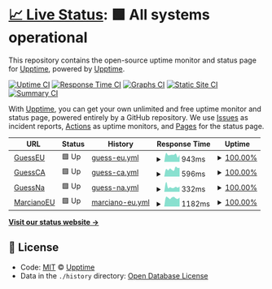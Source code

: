 # [📈 Live Status](https://demo.upptime.js.org): <!--live status--> **🟩 All systems operational**

This repository contains the open-source uptime monitor and status page for [Upptime](https://upptime.js.org), powered by [Upptime](https://github.com/upptime/upptime).

[![Uptime CI](https://github.com/koj-co/upptime/workflows/Uptime%20CI/badge.svg)](https://github.com/koj-co/upptime/actions?query=workflow%3A%22Uptime+CI%22)
[![Response Time CI](https://github.com/koj-co/upptime/workflows/Response%20Time%20CI/badge.svg)](https://github.com/koj-co/upptime/actions?query=workflow%3A%22Response+Time+CI%22)
[![Graphs CI](https://github.com/koj-co/upptime/workflows/Graphs%20CI/badge.svg)](https://github.com/koj-co/upptime/actions?query=workflow%3A%22Graphs+CI%22)
[![Static Site CI](https://github.com/koj-co/upptime/workflows/Static%20Site%20CI/badge.svg)](https://github.com/koj-co/upptime/actions?query=workflow%3A%22Static+Site+CI%22)
[![Summary CI](https://github.com/koj-co/upptime/workflows/Summary%20CI/badge.svg)](https://github.com/koj-co/upptime/actions?query=workflow%3A%22Summary+CI%22)

With [Upptime](https://upptime.js.org), you can get your own unlimited and free uptime monitor and status page, powered entirely by a GitHub repository. We use [Issues](https://github.com/upptime/upptime/issues) as incident reports, [Actions](https://github.com/upptime/upptime/actions) as uptime monitors, and [Pages](https://demo.upptime.js.org) for the status page.

<!--start: status pages-->
<!-- This summary is generated by Upptime (https://github.com/upptime/upptime) -->
<!-- Do not edit this manually, your changes will be overwritten -->
<!-- prettier-ignore -->
| URL | Status | History | Response Time | Uptime |
| --- | ------ | ------- | ------------- | ------ |
| <img alt="" src="https://favicons.githubusercontent.com/www.guess.eu" height="13"> [GuessEU](https://www.guess.eu) | 🟩 Up | [guess-eu.yml](https://github.com/HoscoHarding/P-ginasPrueba/commits/master/history/guess-eu.yml) | <details><summary><img alt="Response time graph" src="./graphs/guess-eu/response-time-week.png" height="20"> 943ms</summary><br><a href="https://HoscoHarding.github.io/P-ginasPrueba/history/guess-eu"><img alt="Response time 1108" src="https://img.shields.io/endpoint?url=https%3A%2F%2Fraw.githubusercontent.com%2FHoscoHarding%2FP-ginasPrueba%2Fmaster%2Fapi%2Fguess-eu%2Fresponse-time.json"></a><br><a href="https://HoscoHarding.github.io/P-ginasPrueba/history/guess-eu"><img alt="24-hour response time 754" src="https://img.shields.io/endpoint?url=https%3A%2F%2Fraw.githubusercontent.com%2FHoscoHarding%2FP-ginasPrueba%2Fmaster%2Fapi%2Fguess-eu%2Fresponse-time-day.json"></a><br><a href="https://HoscoHarding.github.io/P-ginasPrueba/history/guess-eu"><img alt="7-day response time 943" src="https://img.shields.io/endpoint?url=https%3A%2F%2Fraw.githubusercontent.com%2FHoscoHarding%2FP-ginasPrueba%2Fmaster%2Fapi%2Fguess-eu%2Fresponse-time-week.json"></a><br><a href="https://HoscoHarding.github.io/P-ginasPrueba/history/guess-eu"><img alt="30-day response time 1020" src="https://img.shields.io/endpoint?url=https%3A%2F%2Fraw.githubusercontent.com%2FHoscoHarding%2FP-ginasPrueba%2Fmaster%2Fapi%2Fguess-eu%2Fresponse-time-month.json"></a><br><a href="https://HoscoHarding.github.io/P-ginasPrueba/history/guess-eu"><img alt="1-year response time 1108" src="https://img.shields.io/endpoint?url=https%3A%2F%2Fraw.githubusercontent.com%2FHoscoHarding%2FP-ginasPrueba%2Fmaster%2Fapi%2Fguess-eu%2Fresponse-time-year.json"></a></details> | <details><summary><a href="https://HoscoHarding.github.io/P-ginasPrueba/history/guess-eu">100.00%</a></summary><a href="https://HoscoHarding.github.io/P-ginasPrueba/history/guess-eu"><img alt="All-time uptime 94.72%" src="https://img.shields.io/endpoint?url=https%3A%2F%2Fraw.githubusercontent.com%2FHoscoHarding%2FP-ginasPrueba%2Fmaster%2Fapi%2Fguess-eu%2Fuptime.json"></a><br><a href="https://HoscoHarding.github.io/P-ginasPrueba/history/guess-eu"><img alt="24-hour uptime 100.00%" src="https://img.shields.io/endpoint?url=https%3A%2F%2Fraw.githubusercontent.com%2FHoscoHarding%2FP-ginasPrueba%2Fmaster%2Fapi%2Fguess-eu%2Fuptime-day.json"></a><br><a href="https://HoscoHarding.github.io/P-ginasPrueba/history/guess-eu"><img alt="7-day uptime 100.00%" src="https://img.shields.io/endpoint?url=https%3A%2F%2Fraw.githubusercontent.com%2FHoscoHarding%2FP-ginasPrueba%2Fmaster%2Fapi%2Fguess-eu%2Fuptime-week.json"></a><br><a href="https://HoscoHarding.github.io/P-ginasPrueba/history/guess-eu"><img alt="30-day uptime 94.72%" src="https://img.shields.io/endpoint?url=https%3A%2F%2Fraw.githubusercontent.com%2FHoscoHarding%2FP-ginasPrueba%2Fmaster%2Fapi%2Fguess-eu%2Fuptime-month.json"></a><br><a href="https://HoscoHarding.github.io/P-ginasPrueba/history/guess-eu"><img alt="1-year uptime 94.72%" src="https://img.shields.io/endpoint?url=https%3A%2F%2Fraw.githubusercontent.com%2FHoscoHarding%2FP-ginasPrueba%2Fmaster%2Fapi%2Fguess-eu%2Fuptime-year.json"></a></details>
| <img alt="" src="https://favicons.githubusercontent.com/www.guess.com" height="13"> [GuessCA](https://www.guess.com/ca/en/home/?changeCountry=1) | 🟩 Up | [guess-ca.yml](https://github.com/HoscoHarding/P-ginasPrueba/commits/master/history/guess-ca.yml) | <details><summary><img alt="Response time graph" src="./graphs/guess-ca/response-time-week.png" height="20"> 596ms</summary><br><a href="https://HoscoHarding.github.io/P-ginasPrueba/history/guess-ca"><img alt="Response time 587" src="https://img.shields.io/endpoint?url=https%3A%2F%2Fraw.githubusercontent.com%2FHoscoHarding%2FP-ginasPrueba%2Fmaster%2Fapi%2Fguess-ca%2Fresponse-time.json"></a><br><a href="https://HoscoHarding.github.io/P-ginasPrueba/history/guess-ca"><img alt="24-hour response time 672" src="https://img.shields.io/endpoint?url=https%3A%2F%2Fraw.githubusercontent.com%2FHoscoHarding%2FP-ginasPrueba%2Fmaster%2Fapi%2Fguess-ca%2Fresponse-time-day.json"></a><br><a href="https://HoscoHarding.github.io/P-ginasPrueba/history/guess-ca"><img alt="7-day response time 596" src="https://img.shields.io/endpoint?url=https%3A%2F%2Fraw.githubusercontent.com%2FHoscoHarding%2FP-ginasPrueba%2Fmaster%2Fapi%2Fguess-ca%2Fresponse-time-week.json"></a><br><a href="https://HoscoHarding.github.io/P-ginasPrueba/history/guess-ca"><img alt="30-day response time 582" src="https://img.shields.io/endpoint?url=https%3A%2F%2Fraw.githubusercontent.com%2FHoscoHarding%2FP-ginasPrueba%2Fmaster%2Fapi%2Fguess-ca%2Fresponse-time-month.json"></a><br><a href="https://HoscoHarding.github.io/P-ginasPrueba/history/guess-ca"><img alt="1-year response time 587" src="https://img.shields.io/endpoint?url=https%3A%2F%2Fraw.githubusercontent.com%2FHoscoHarding%2FP-ginasPrueba%2Fmaster%2Fapi%2Fguess-ca%2Fresponse-time-year.json"></a></details> | <details><summary><a href="https://HoscoHarding.github.io/P-ginasPrueba/history/guess-ca">100.00%</a></summary><a href="https://HoscoHarding.github.io/P-ginasPrueba/history/guess-ca"><img alt="All-time uptime 100.00%" src="https://img.shields.io/endpoint?url=https%3A%2F%2Fraw.githubusercontent.com%2FHoscoHarding%2FP-ginasPrueba%2Fmaster%2Fapi%2Fguess-ca%2Fuptime.json"></a><br><a href="https://HoscoHarding.github.io/P-ginasPrueba/history/guess-ca"><img alt="24-hour uptime 100.00%" src="https://img.shields.io/endpoint?url=https%3A%2F%2Fraw.githubusercontent.com%2FHoscoHarding%2FP-ginasPrueba%2Fmaster%2Fapi%2Fguess-ca%2Fuptime-day.json"></a><br><a href="https://HoscoHarding.github.io/P-ginasPrueba/history/guess-ca"><img alt="7-day uptime 100.00%" src="https://img.shields.io/endpoint?url=https%3A%2F%2Fraw.githubusercontent.com%2FHoscoHarding%2FP-ginasPrueba%2Fmaster%2Fapi%2Fguess-ca%2Fuptime-week.json"></a><br><a href="https://HoscoHarding.github.io/P-ginasPrueba/history/guess-ca"><img alt="30-day uptime 100.00%" src="https://img.shields.io/endpoint?url=https%3A%2F%2Fraw.githubusercontent.com%2FHoscoHarding%2FP-ginasPrueba%2Fmaster%2Fapi%2Fguess-ca%2Fuptime-month.json"></a><br><a href="https://HoscoHarding.github.io/P-ginasPrueba/history/guess-ca"><img alt="1-year uptime 100.00%" src="https://img.shields.io/endpoint?url=https%3A%2F%2Fraw.githubusercontent.com%2FHoscoHarding%2FP-ginasPrueba%2Fmaster%2Fapi%2Fguess-ca%2Fuptime-year.json"></a></details>
| <img alt="" src="https://favicons.githubusercontent.com/www.guess.com" height="13"> [GuessNa](https://www.guess.com/us/en_US/home/?changeCountry=1) | 🟩 Up | [guess-na.yml](https://github.com/HoscoHarding/P-ginasPrueba/commits/master/history/guess-na.yml) | <details><summary><img alt="Response time graph" src="./graphs/guess-na/response-time-week.png" height="20"> 332ms</summary><br><a href="https://HoscoHarding.github.io/P-ginasPrueba/history/guess-na"><img alt="Response time 320" src="https://img.shields.io/endpoint?url=https%3A%2F%2Fraw.githubusercontent.com%2FHoscoHarding%2FP-ginasPrueba%2Fmaster%2Fapi%2Fguess-na%2Fresponse-time.json"></a><br><a href="https://HoscoHarding.github.io/P-ginasPrueba/history/guess-na"><img alt="24-hour response time 310" src="https://img.shields.io/endpoint?url=https%3A%2F%2Fraw.githubusercontent.com%2FHoscoHarding%2FP-ginasPrueba%2Fmaster%2Fapi%2Fguess-na%2Fresponse-time-day.json"></a><br><a href="https://HoscoHarding.github.io/P-ginasPrueba/history/guess-na"><img alt="7-day response time 332" src="https://img.shields.io/endpoint?url=https%3A%2F%2Fraw.githubusercontent.com%2FHoscoHarding%2FP-ginasPrueba%2Fmaster%2Fapi%2Fguess-na%2Fresponse-time-week.json"></a><br><a href="https://HoscoHarding.github.io/P-ginasPrueba/history/guess-na"><img alt="30-day response time 319" src="https://img.shields.io/endpoint?url=https%3A%2F%2Fraw.githubusercontent.com%2FHoscoHarding%2FP-ginasPrueba%2Fmaster%2Fapi%2Fguess-na%2Fresponse-time-month.json"></a><br><a href="https://HoscoHarding.github.io/P-ginasPrueba/history/guess-na"><img alt="1-year response time 320" src="https://img.shields.io/endpoint?url=https%3A%2F%2Fraw.githubusercontent.com%2FHoscoHarding%2FP-ginasPrueba%2Fmaster%2Fapi%2Fguess-na%2Fresponse-time-year.json"></a></details> | <details><summary><a href="https://HoscoHarding.github.io/P-ginasPrueba/history/guess-na">100.00%</a></summary><a href="https://HoscoHarding.github.io/P-ginasPrueba/history/guess-na"><img alt="All-time uptime 100.00%" src="https://img.shields.io/endpoint?url=https%3A%2F%2Fraw.githubusercontent.com%2FHoscoHarding%2FP-ginasPrueba%2Fmaster%2Fapi%2Fguess-na%2Fuptime.json"></a><br><a href="https://HoscoHarding.github.io/P-ginasPrueba/history/guess-na"><img alt="24-hour uptime 100.00%" src="https://img.shields.io/endpoint?url=https%3A%2F%2Fraw.githubusercontent.com%2FHoscoHarding%2FP-ginasPrueba%2Fmaster%2Fapi%2Fguess-na%2Fuptime-day.json"></a><br><a href="https://HoscoHarding.github.io/P-ginasPrueba/history/guess-na"><img alt="7-day uptime 100.00%" src="https://img.shields.io/endpoint?url=https%3A%2F%2Fraw.githubusercontent.com%2FHoscoHarding%2FP-ginasPrueba%2Fmaster%2Fapi%2Fguess-na%2Fuptime-week.json"></a><br><a href="https://HoscoHarding.github.io/P-ginasPrueba/history/guess-na"><img alt="30-day uptime 100.00%" src="https://img.shields.io/endpoint?url=https%3A%2F%2Fraw.githubusercontent.com%2FHoscoHarding%2FP-ginasPrueba%2Fmaster%2Fapi%2Fguess-na%2Fuptime-month.json"></a><br><a href="https://HoscoHarding.github.io/P-ginasPrueba/history/guess-na"><img alt="1-year uptime 100.00%" src="https://img.shields.io/endpoint?url=https%3A%2F%2Fraw.githubusercontent.com%2FHoscoHarding%2FP-ginasPrueba%2Fmaster%2Fapi%2Fguess-na%2Fuptime-year.json"></a></details>
| <img alt="" src="https://favicons.githubusercontent.com/www.guess.eu" height="13"> [MarcianoEU](https://www.guess.eu/fr-fr/marciano?INTCMP=REFRESH_SUMMER_HERO_WOMEN_ES) | 🟩 Up | [marciano-eu.yml](https://github.com/HoscoHarding/P-ginasPrueba/commits/master/history/marciano-eu.yml) | <details><summary><img alt="Response time graph" src="./graphs/marciano-eu/response-time-week.png" height="20"> 1182ms</summary><br><a href="https://HoscoHarding.github.io/P-ginasPrueba/history/marciano-eu"><img alt="Response time 1213" src="https://img.shields.io/endpoint?url=https%3A%2F%2Fraw.githubusercontent.com%2FHoscoHarding%2FP-ginasPrueba%2Fmaster%2Fapi%2Fmarciano-eu%2Fresponse-time.json"></a><br><a href="https://HoscoHarding.github.io/P-ginasPrueba/history/marciano-eu"><img alt="24-hour response time 1120" src="https://img.shields.io/endpoint?url=https%3A%2F%2Fraw.githubusercontent.com%2FHoscoHarding%2FP-ginasPrueba%2Fmaster%2Fapi%2Fmarciano-eu%2Fresponse-time-day.json"></a><br><a href="https://HoscoHarding.github.io/P-ginasPrueba/history/marciano-eu"><img alt="7-day response time 1182" src="https://img.shields.io/endpoint?url=https%3A%2F%2Fraw.githubusercontent.com%2FHoscoHarding%2FP-ginasPrueba%2Fmaster%2Fapi%2Fmarciano-eu%2Fresponse-time-week.json"></a><br><a href="https://HoscoHarding.github.io/P-ginasPrueba/history/marciano-eu"><img alt="30-day response time 1193" src="https://img.shields.io/endpoint?url=https%3A%2F%2Fraw.githubusercontent.com%2FHoscoHarding%2FP-ginasPrueba%2Fmaster%2Fapi%2Fmarciano-eu%2Fresponse-time-month.json"></a><br><a href="https://HoscoHarding.github.io/P-ginasPrueba/history/marciano-eu"><img alt="1-year response time 1213" src="https://img.shields.io/endpoint?url=https%3A%2F%2Fraw.githubusercontent.com%2FHoscoHarding%2FP-ginasPrueba%2Fmaster%2Fapi%2Fmarciano-eu%2Fresponse-time-year.json"></a></details> | <details><summary><a href="https://HoscoHarding.github.io/P-ginasPrueba/history/marciano-eu">100.00%</a></summary><a href="https://HoscoHarding.github.io/P-ginasPrueba/history/marciano-eu"><img alt="All-time uptime 94.72%" src="https://img.shields.io/endpoint?url=https%3A%2F%2Fraw.githubusercontent.com%2FHoscoHarding%2FP-ginasPrueba%2Fmaster%2Fapi%2Fmarciano-eu%2Fuptime.json"></a><br><a href="https://HoscoHarding.github.io/P-ginasPrueba/history/marciano-eu"><img alt="24-hour uptime 100.00%" src="https://img.shields.io/endpoint?url=https%3A%2F%2Fraw.githubusercontent.com%2FHoscoHarding%2FP-ginasPrueba%2Fmaster%2Fapi%2Fmarciano-eu%2Fuptime-day.json"></a><br><a href="https://HoscoHarding.github.io/P-ginasPrueba/history/marciano-eu"><img alt="7-day uptime 100.00%" src="https://img.shields.io/endpoint?url=https%3A%2F%2Fraw.githubusercontent.com%2FHoscoHarding%2FP-ginasPrueba%2Fmaster%2Fapi%2Fmarciano-eu%2Fuptime-week.json"></a><br><a href="https://HoscoHarding.github.io/P-ginasPrueba/history/marciano-eu"><img alt="30-day uptime 94.72%" src="https://img.shields.io/endpoint?url=https%3A%2F%2Fraw.githubusercontent.com%2FHoscoHarding%2FP-ginasPrueba%2Fmaster%2Fapi%2Fmarciano-eu%2Fuptime-month.json"></a><br><a href="https://HoscoHarding.github.io/P-ginasPrueba/history/marciano-eu"><img alt="1-year uptime 94.72%" src="https://img.shields.io/endpoint?url=https%3A%2F%2Fraw.githubusercontent.com%2FHoscoHarding%2FP-ginasPrueba%2Fmaster%2Fapi%2Fmarciano-eu%2Fuptime-year.json"></a></details>

<!--end: status pages-->

[**Visit our status website →**](https://demo.upptime.js.org)

## 📄 License

- Code: [MIT](./LICENSE) © [Upptime](https://upptime.js.org)
- Data in the `./history` directory: [Open Database License](https://opendatacommons.org/licenses/odbl/1-0/)
